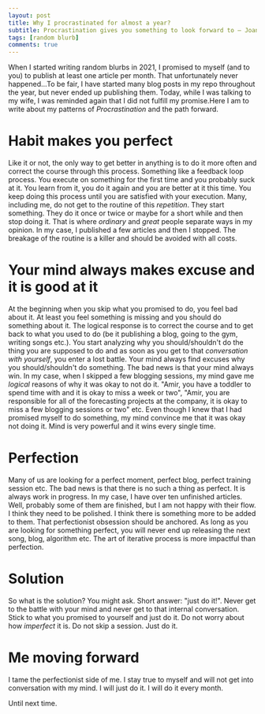 ```yaml
---
layout: post
title: Why I procrastinated for almost a year?
subtitle: Procrastination gives you something to look forward to — Joan Konner
tags: [random blurb]
comments: true
---
```

When I started writing random blurbs in 2021, I promised to myself (and to you) to publish at least one article per month. That unfortunately never happened...To be fair, I have started many blog posts in my repo throughout the year, but never ended up publishing them. Today, while I was talking to my wife, I was reminded again that I did not fulfill my promise.Here I am to write about my patterns of *Procrastination* and the path forward.

# Habit makes you perfect
Like it or not, the only way to get better in anything is to do it more often and correct the course through this process. Something like a feedback loop process. You execute on something for the first time and you probably suck at it. You learn from it, you do it again and you are better at it this time. You keep doing this process until you are satisfied with your execution. Many, including me, do not get to the routine of this *repetition*. They start something. They do it once or twice or maybe for a short while and then stop doing it. That is where *ordinary* and *great* people separate ways in my opinion. In my case, I published a few articles and then I stopped. The breakage of the routine is a killer and should be avoided with all costs.

# Your mind always makes excuse and it is good at it
At the beginning when you skip what you promised to do, you feel bad about it. At least you feel something is missing and you should do something about it. The logical response is to correct the course and to get back to what you used to do (be it publishing a blog, going to the gym, writing songs etc.). You start analyzing why you should/shouldn't do the thing you are supposed to do and as soon as you get to that *conversation with yourself*, you enter a lost battle. Your mind always find excuses why you should/shouldn't do something. The bad news is that your mind always win. In my case, when I skipped a few blogging sessions, my mind gave me *logical* reasons of why it was okay to not do it. "Amir, you have a toddler to spend time with and it is okay to miss a week or two", "Amir, you are responsible for all of the forecasting projects at the company, it is okay to miss a few blogging sessions or two" etc. Even though I knew that I had promised myself to do something, my mind convince me that it was okay not doing it. Mind is very powerful and it wins every single time.

# Perfection
Many of us are looking for a perfect moment, perfect blog, perfect training session etc. The bad news is that there is no such a thing as perfect. It is always work in progress. In my case, I have over ten unfinished articles. Well, probably some of them are finished, but I am not happy with their flow. I think they need to be polished. I think there is something more to be added to them. That perfectionist obsession should be anchored. As long as you are looking for something perfect, you will never end up releasing the next song, blog, algorithm etc. The art of iterative process is more impactful than perfection. 

# Solution
So what is the solution? You might ask. Short answer: "just do it!". Never get to the battle with your mind and never get to that internal conversation. Stick to what you promised to yourself and just do it. Do not worry about how *imperfect* it is. Do not skip a session. Just do it.

# Me moving forward
I tame the perfectionist side of me. I stay true to myself and will not get into conversation with my mind. I will just do it. I will do it every month. 


Until next time.